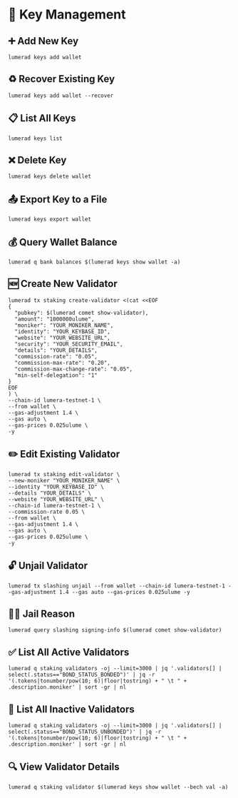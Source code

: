 # 🔑 Key Management

## ➕ Add New Key
```
lumerad keys add wallet
```
## ♻️ Recover Existing Key
```
lumerad keys add wallet --recover
```
## 📋 List All Keys
```
lumerad keys list
```
## ❌ Delete Key
```
lumerad keys delete wallet
```
## 📤 Export Key to a File
```
lumerad keys export wallet
```
## 💰 Query Wallet Balance
```
lumerad q bank balances $(lumerad keys show wallet -a)
```
## 🆕 Create New Validator
```
lumerad tx staking create-validator <(cat <<EOF
{
  "pubkey": $(lumerad comet show-validator),
  "amount": "1000000ulume",
  "moniker": "YOUR_MONIKER_NAME",
  "identity": "YOUR_KEYBASE_ID",
  "website": "YOUR_WEBSITE_URL",
  "security": "YOUR_SECURITY_EMAIL",
  "details": "YOUR_DETAILS",
  "commission-rate": "0.05",
  "commission-max-rate": "0.20",
  "commission-max-change-rate": "0.05",
  "min-self-delegation": "1"
}
EOF
) \
--chain-id lumera-testnet-1 \
--from wallet \
--gas-adjustment 1.4 \
--gas auto \
--gas-prices 0.025ulume \
-y
```
## ✏️ Edit Existing Validator
```
lumerad tx staking edit-validator \
--new-moniker "YOUR_MONIKER_NAME" \
--identity "YOUR_KEYBASE_ID" \
--details "YOUR_DETAILS" \
--website "YOUR_WEBSITE_URL" \
--chain-id lumera-testnet-1 \
--commission-rate 0.05 \
--from wallet \
--gas-adjustment 1.4 \
--gas auto \
--gas-prices 0.025ulume \
-y
```
## 🔓 Unjail Validator
```
lumerad tx slashing unjail --from wallet --chain-id lumera-testnet-1 --gas-adjustment 1.4 --gas auto --gas-prices 0.025ulume -y
```
## 🕵️‍♂️ Jail Reason
```
lumerad query slashing signing-info $(lumerad comet show-validator)
```
## ✅ List All Active Validators
```
lumerad q staking validators -oj --limit=3000 | jq '.validators[] | select(.status=="BOND_STATUS_BONDED")' | jq -r '(.tokens|tonumber/pow(10; 6)|floor|tostring) + " \t " + .description.moniker' | sort -gr | nl
```
## 🚫 List All Inactive Validators
```
lumerad q staking validators -oj --limit=3000 | jq '.validators[] | select(.status=="BOND_STATUS_UNBONDED")' | jq -r '(.tokens|tonumber/pow(10; 6)|floor|tostring) + " \t " + .description.moniker' | sort -gr | nl
```
## 🔍 View Validator Details
```
lumerad q staking validator $(lumerad keys show wallet --bech val -a)
```
